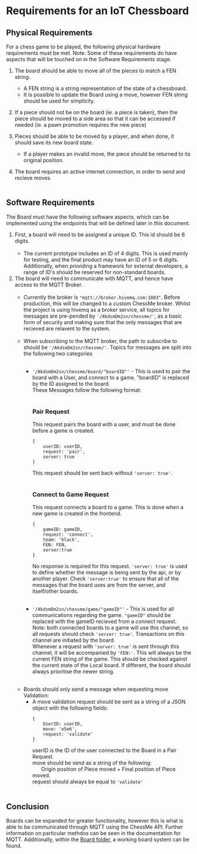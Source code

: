# Requirements for an IoT Chessboard

## Physical Requirements
For a chess game to be played, the following physical hardware requirements must be met. Note: Some of these requirements do have aspects that will be touched on in the Software Requirements stage.

1. The board should be able to move all of the pieces to match a FEN string.  
   - A FEN string is a string representation of the state of a chessboard.
   - It is possible to update the Board using a move, however FEN string should be used for simplicity.

2. If a piece should not be on the board (ie. a piece is taken), then the piece should be moved to a side area so that it can be accessed if needed (ie. a pawn promotion requires the new piece)

3. Pieces should be able to be moved by a player, and when done, it should save its new board state.
   - If a player makes an invalid move, the piece should be returned to its original position.

4. The board requires an active internet connection, in order to send and recieve moves.
<br/><br/>
## Software Requirements
The Board must have the following software aspects, which can be implemented using 
the endpoints that will be defined later in this document.  
  
1. First, a board will need to be assigned a unique ID. This id should be 6 digits.
<br/><br/>
   - The current prototype includes an ID of 4 digits. This is used mainly for testing, and the final product may have an ID of 5 or 6 digits. Additionally, when providing a framework for external developers, a range of ID's should be reserved for non-standard boards.
2. The board will need to communicate with MQTT, and hence have access to the MQTT Broker. 
<br/><br/>
   - Currently the broker is `"mqtt://broker.hivemq.com:1883"`. Before production, this will be changed to a custom ChessMe broker. Whilst the project is using hivemq as a broker service, all topics for messages are pre-pended by `'/AkdsmDm2sn/chessme/'`, as a basic form of security and making sure that the only messages that are recieved are relavent to the system.
<br/><br/>
   - When subscribing to the MQTT broker, the path to subscribe to should be `'/AkdsmDm2sn/chessme/'`. Topics for messages are split into the following two categories
<br/><br/>
     - `'/AkdsmDm2sn/chessme/board/"boardID"'` - This is used to pair the board with a User, and connect to a game. "boardID" is replaced by the ID assigned to the board.  
     These Messages follow the following format:
<br/><br/>
        ### Pair Request
        This request pairs the board with a user, and must be done before a game is created.
        ```
        {
            userID: userID,
            request: 'pair',
            server: true
        }
        ```
        This request should be sent back without `'server: true'`.
<br/><br/>
        ### Connect to Game Request
        This request connects a board to a game. This is done when a new game is created in the frontend.
        ```
        {
            gameID: gameID,
            request: 'connect',
            team: 'black',
            FEN: FEN,
            server:true
        }
        ```
        No response is required for this request.
        `'server: true'` is used to define whether the message is being sent by the api, or by another player. Check `'server:true'` to ensure that all of the messages that the board uses are from the server, and itself/other boards.
<br/><br/>

      - `'/AkdsmDm2sn/chessme/game/"gameID"'` - This is used for all communications regarding the game. `"gameID"` should be replaced with the gameID recieved from a connect request.  
      Note: both connected boards to a game will use this channel, so all requests should check `'server: true'`.
      Transactions on this channel are initiated by the board.  
      Whenever a request with `'server: true'` is sent through this channel, it will be accompanied by `'FEN:'`. This will always be the current FEN string of the game. This should be checked against the current state of the Local board. If different, the board should always prioritise the newer string.
<br/><br/>
   - Boards should only send a message when requesting move Validation:
     - A move validation request should be sent as a string of a JSON object with the following fields:
        ```
        {
            UserID: userID,
            move: 'e5e6',
            request: 'validate'
        }
        ```
        userID is the ID of the user connected to the Board in a Pair Request.  
        move should be send as a string of the following:  
&nbsp;&nbsp;&nbsp;&nbsp;&nbsp;&nbsp;Origin position of Piece moved + Final position of Piece moved.  
        request should always be equal to `'validate'`
<br/><br/>
## Conclusion
Boards can be expanded for greater functionality, however this is what is able to be communicated through MQTT using the ChessMe API. Further information on particular methdos can be seen in the documentation for MQTT. Additionally, within the [Board folder](board), a working board system can be found.

